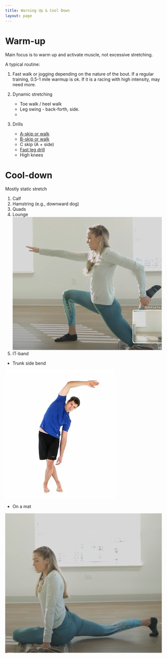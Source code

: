 ```yaml
---
title: Warning Up & Cool Down
layout: page
---
```



# Warm-up  

Main focus is to warm up and activate  muscle, not excessive stretching.

A typical routine:

1. Fast walk or jogging depending on the nature of the bout. If a regular training, 0.5-1 mile warmup is ok.  If it is a racing with high intensity, may need more.
1. Dynamic stretching

    * Toe walk / heel walk
    * Leg swing - back-forth, side.
    *
1. Drills

    * [A-skip or walk](https://www.youtube.com/watch?v=0fz4tO3IDzU)
    * [B-skip or walk](https://www.youtube.com/watch?v=JeMBzS2ctK8)
    * C skip (A + side)
    * [Fast leg drill](https://www.youtube.com/watch?v=YmLMXo3xzPE&list=PLuQydQQRBwJ8Q7IFCljC7pNHr2ucdhJee&index=7)
    * High knees

# Cool-down

Mostly static stretch

1. Calf
1. Hamstring (e.g., downward dog)
1. Quads
1. Lounge
  ![lounge](/assets/images/running/stretch_lounge.png)
1. IT-band
  * Trunk side bend

  ![trunk side bend](/assets/images/running/stretch_trunk_side_bend.png)

  * On a mat

  ![on a math](/assets/images/running/stretch_it_band_on_mat.png)
